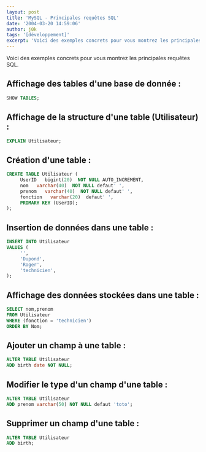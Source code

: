 ```yaml
---
layout: post
title: 'MySQL - Principales requêtes SQL'
date: '2004-03-20 14:59:06'
author: j0k
tags: '[développement]'
excerpt: 'Voici des exemples concrets pour vous montrez les principales requêtes SQL.'
---
```


Voici des exemples concrets pour vous montrez les principales requêtes SQL.

## **Affichage des tables d'une base de donnée :**

```sql
SHOW TABLES;
```

##  **Affichage de la structure d'une table (Utilisateur) :**

```sql
EXPLAIN Utilisateur;
```

##  **Création d'une table :**

```sql
CREATE TABLE Utilisateur (
     UserID   bigint(20)  NOT NULL AUTO_INCREMENT,
     nom   varchar(40)  NOT NULL defaut' ',
     prenom   varchar(40)  NOT NULL defaut' ',
     fonction   varchar(20)  defaut' ',
     PRIMARY KEY (UserID);
);
```

##  **Insertion de données dans une table :**

```sql
INSERT INTO Utilisateur
VALUES (
     '',
     'Dupond',
     'Roger',
     'technicien',
);
```

##  **Affichage des données stockées dans une table :**

```sql
SELECT nom,prenom
FROM Utilisateur
WHERE (fonction = 'technicien')
ORDER BY Nom;
```

##  **Ajouter un champ à une table :**

```sql
ALTER TABLE Utilisateur
ADD birth date NOT NULL;
```

##  **Modifier le type d'un champ d'une table :**

```sql
ALTER TABLE Utilisateur
ADD prenom varchar(50) NOT NULL defaut 'toto';
```

##  **Supprimer un champ d'une table :**

```sql
ALTER TABLE Utilisateur
ADD birth;
```
